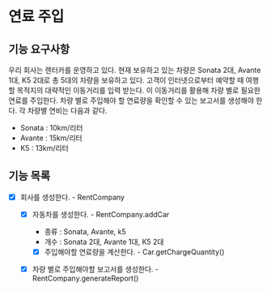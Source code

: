 # 연료 주입

## 기능 요구사항
우리 회사는 렌터카를 운영하고 있다. 현재 보유하고 있는 차량은 Sonata 2대, Avante 1대, K5 2대로 총 5대의 차량을 보유하고 있다. 고객이 인터넷으로부터 예약할 때 여행할 목적지의 대략적인 이동거리를 입력 받는다. 이 이동거리를 활용해 차량 별로 필요한 연료를 주입한다. 차량 별로 주입해야 할 연료량을 확인할 수 있는 보고서를 생성해야 한다.
각 차량별 연비는 다음과 같다.
* Sonata : 10km/리터
* Avante : 15km/리터
* K5 : 13km/리터

## 기능 목록

- [x] 회사를 생성한다. - RentCompany
  - [x] 자동차를 생성한다. - RentCompany.addCar
    - 종류 : Sonata, Avante, k5
    - 개수 : Sonata 2대, Avante 1대, K5 2대
    - [x] 주입해야할 연료량을 계산한다. - Car.getChargeQuantity()
  - [x] 차량 별로 주입해야할 보고서를 생성한다. - RentCompany.generateReport()
  
